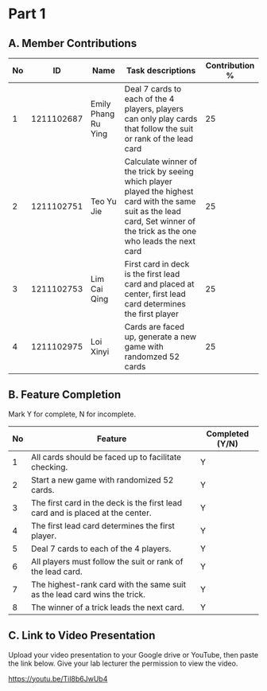 # Part 1

## A. Member Contributions

No | ID         | Name                    | Task descriptions                                                                                                       | Contribution %
-- | ---------- | ----                    | ----------------------------------------------------------------------------------------------------------------------- | --------------
1  | 1211102687 | Emily Phang Ru Ying     | Deal 7 cards to each of the 4 players, players can only play cards that follow the suit or rank of the lead card        |     25
2  | 1211102751 | Teo Yu Jie              | Calculate winner of the trick by seeing which player played the highest card with the same suit as the lead card, Set winner of the trick as the one who leads the next card   |     25
3  | 1211102753 | Lim Cai Qing            | First card in deck is the first lead card and placed at center, first lead card determines the first player             |     25
4  | 1211102975 | Loi Xinyi               | Cards are faced up, generate a new game with randomzed 52 cards                                                         |     25


## B. Feature Completion

Mark Y for complete, N for incomplete.

No | Feature                                                                         | Completed (Y/N)
-- | ------------------------------------------------------------------------------- | ---------------
1  | All cards should be faced up to facilitate checking.                            |      Y
2  | Start a new game with randomized 52 cards.                                      |      Y
3  | The first card in the deck is the first lead card and is placed at the center.  |      Y
4  | The first lead card determines the first player.                                |      Y
5  | Deal 7 cards to each of the 4 players.                                          |      Y
6  | All players must follow the suit or rank of the lead card.                      |      Y
7  | The highest-rank card with the same suit as the lead card wins the trick.       |      Y
8  | The winner of a trick leads the next card.                                      |      Y


## C. Link to Video Presentation

Upload your video presentation to your Google drive or YouTube, then paste the link below. Give your lab lecturer the permission to view the video.

https://youtu.be/Til8b6JwUb4

